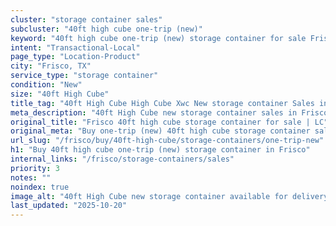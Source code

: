 ```yaml
---
cluster: "storage container sales"
subcluster: "40ft high cube one-trip (new)"
keyword: "40ft high cube one-trip (new) storage container for sale Frisco, TX"
intent: "Transactional-Local"
page_type: "Location-Product"
city: "Frisco, TX"
service_type: "storage container"
condition: "New"
size: "40ft High Cube"
title_tag: "40ft High Cube High Cube Xwc New storage container Sales in Frisco | LC Container"
meta_description: "40ft High Cube new storage container sales in Frisco. High cube containers with extra height. Fast delivery, competitive pricing. Serving storage containers area. Quote ID: GTF. Call (214) 524-4168 for your free quote today."
original_title: "Frisco 40ft high cube storage container for sale | LC"
original_meta: "Buy one-trip (new) 40ft high cube storage container sale with local delivery in Frisco, TX. LC Container — local Since 2003. Request a fast quote today."
url_slug: "/frisco/buy/40ft-high-cube/storage-containers/one-trip-new"
h1: "Buy 40ft high cube one-trip (new) storage container in Frisco"
internal_links: "/frisco/storage-containers/sales"
priority: 3
notes: ""
noindex: true
image_alt: "40ft High Cube new storage container available for delivery in Frisco"
last_updated: "2025-10-20"
---
```


<!-- TODO: Add unique city/inventory copy, images, and internal links here. -->
